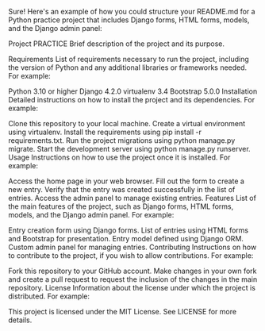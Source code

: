 Sure! Here's an example of how you could structure your README.md for a Python practice project that includes Django forms, HTML forms, models, and the Django admin panel:

Project PRACTICE
Brief description of the project and its purpose.

Requirements
List of requirements necessary to run the project, including the version of Python and any additional libraries or frameworks needed. For example:

Python 3.10 or higher
Django 4.2.0
virtualenv 3.4
Bootstrap 5.0.0
Installation
Detailed instructions on how to install the project and its dependencies. For example:

Clone this repository to your local machine.
Create a virtual environment using virtualenv.
Install the requirements using pip install -r requirements.txt.
Run the project migrations using python manage.py migrate.
Start the development server using python manage.py runserver.
Usage
Instructions on how to use the project once it is installed. For example:

Access the home page in your web browser.
Fill out the form to create a new entry.
Verify that the entry was created successfully in the list of entries.
Access the admin panel to manage existing entries.
Features
List of the main features of the project, such as Django forms, HTML forms, models, and the Django admin panel. For example:

Entry creation form using Django forms.
List of entries using HTML forms and Bootstrap for presentation.
Entry model defined using Django ORM.
Custom admin panel for managing entries.
Contributing
Instructions on how to contribute to the project, if you wish to allow contributions. For example:

Fork this repository to your GitHub account.
Make changes in your own fork and create a pull request to request the inclusion of the changes in the main repository.
License
Information about the license under which the project is distributed. For example:

This project is licensed under the MIT License. See LICENSE for more details.